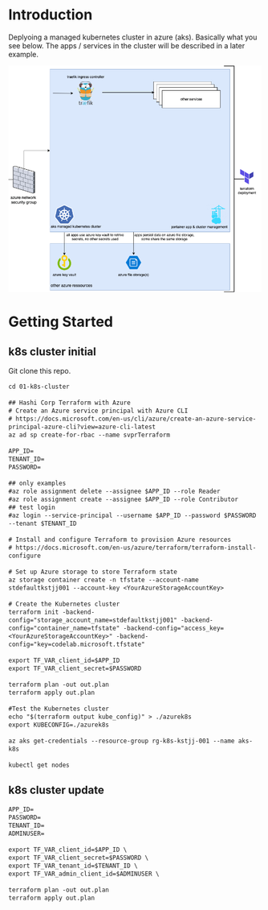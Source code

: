 # Introduction 
Deplyoing a managed kubernetes cluster in azure (aks). Basically what you see below. The apps / services in the cluster will be described in a later example.

![infrastructure overview](overview.png "infrastructure overview")

# Getting Started

## k8s cluster initial
Git clone this repo.

```
cd 01-k8s-cluster

## Hashi Corp Terraform with Azure
# Create an Azure service principal with Azure CLI
# https://docs.microsoft.com/en-us/cli/azure/create-an-azure-service-principal-azure-cli?view=azure-cli-latest
az ad sp create-for-rbac --name svprTerraform

APP_ID=
TENANT_ID=
PASSWORD=

## only examples
#az role assignment delete --assignee $APP_ID --role Reader
#az role assignment create --assignee $APP_ID --role Contributor
## test login
#az login --service-principal --username $APP_ID --password $PASSWORD --tenant $TENANT_ID

# Install and configure Terraform to provision Azure resources
# https://docs.microsoft.com/en-us/azure/terraform/terraform-install-configure

# Set up Azure storage to store Terraform state
az storage container create -n tfstate --account-name stdefaultkstjj001 --account-key <YourAzureStorageAccountKey>

# Create the Kubernetes cluster
terraform init -backend-config="storage_account_name=stdefaultkstjj001" -backend-config="container_name=tfstate" -backend-config="access_key=<YourAzureStorageAccountKey>" -backend-config="key=codelab.microsoft.tfstate"

export TF_VAR_client_id=$APP_ID
export TF_VAR_client_secret=$PASSWORD

terraform plan -out out.plan
terraform apply out.plan

#Test the Kubernetes cluster
echo "$(terraform output kube_config)" > ./azurek8s
export KUBECONFIG=./azurek8s

az aks get-credentials --resource-group rg-k8s-kstjj-001 --name aks-k8s

kubectl get nodes

```

## k8s cluster update

```
APP_ID=
PASSWORD=
TENANT_ID=
ADMINUSER=

export TF_VAR_client_id=$APP_ID \
export TF_VAR_client_secret=$PASSWORD \
export TF_VAR_tenant_id=$TENANT_ID \
export TF_VAR_admin_client_id=$ADMINUSER \

terraform plan -out out.plan
terraform apply out.plan
```
